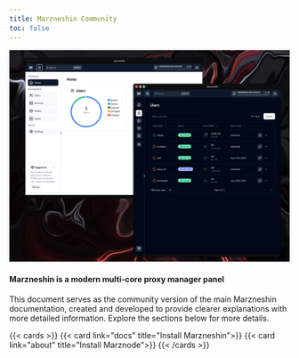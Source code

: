 ```yaml
---
title: Marzneshin Community
toc: false
---
```


![](desktop.png)

#### Marzneshin is a modern multi-core proxy manager panel
This document serves as the community version of the main Marzneshin documentation, created and developed to provide clearer explanations with more detailed information. Explore the sections below for more details.


{{< cards >}}
  {{< card link="docs" title="Install Marzneshin">}}
  {{< card link="about" title="Install Marznode">}}
{{< /cards >}}
